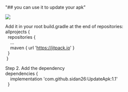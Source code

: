 "## you can use it to update your apk" 

[![](https://jitpack.io/v/sidan26/UpdateApk.svg)](https://jitpack.io/#sidan26/UpdateApk)


  Add it in your root build.gradle at the end of repositories:</br>
  allprojects {</br>
  &nbsp;&nbsp;repositories {</br>
  &nbsp;&nbsp;&nbsp;&nbsp;...</br>
  &nbsp;&nbsp;&nbsp;&nbsp;maven { url 'https://jitpack.io' }</br>
&nbsp;&nbsp;}</br>
&nbsp;}</br>
  
  Step 2. Add the dependency</br>
  dependencies {</br>
&nbsp;&nbsp;&nbsp;&nbsp;implementation 'com.github.sidan26:UpdateApk:1.1'</br>
&nbsp;&nbsp;}</br>
